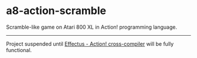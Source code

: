# a8-action-scramble
Scramble-like game on Atari 800 XL in Action! programming language.

***

Project suspended until [Effectus - Action! cross-compiler](https://github.com/Gury8/effectus) will be fully functional.
